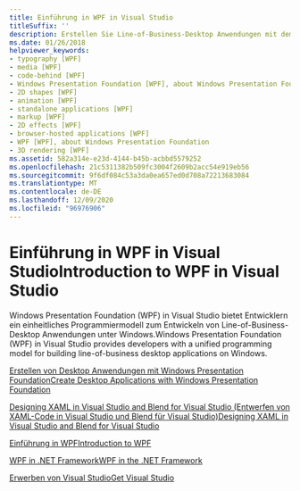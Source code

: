 ```yaml
---
title: Einführung in WPF in Visual Studio
titleSuffix: ''
description: Erstellen Sie Line-of-Business-Desktop Anwendungen mit dem vereinheitlichten Programmiermodell, das in Windows Presentation Foundation (WPF) bereitgestellt wird.
ms.date: 01/26/2018
helpviewer_keywords:
- typography [WPF]
- media [WPF]
- code-behind [WPF]
- Windows Presentation Foundation [WPF], about Windows Presentation Foundation
- 2D shapes [WPF]
- animation [WPF]
- standalone applications [WPF]
- markup [WPF]
- 2D effects [WPF]
- browser-hosted applications [WPF]
- WPF [WPF], about Windows Presentation Foundation
- 3D rendering [WPF]
ms.assetid: 582a314e-e23d-4144-b45b-acbbd5579252
ms.openlocfilehash: 21c5311382b509fc3004f2609b2acc54e919eb56
ms.sourcegitcommit: 9f6df084c53a3da0ea657ed0d708a72213683084
ms.translationtype: MT
ms.contentlocale: de-DE
ms.lasthandoff: 12/09/2020
ms.locfileid: "96976906"
---
```

# <a name="introduction-to-wpf-in-visual-studio"></a><span data-ttu-id="59ef0-103">Einführung in WPF in Visual Studio</span><span class="sxs-lookup"><span data-stu-id="59ef0-103">Introduction to WPF in Visual Studio</span></span>
<span data-ttu-id="59ef0-104">Windows Presentation Foundation (WPF) in Visual Studio bietet Entwicklern ein einheitliches Programmiermodell zum Entwickeln von Line-of-Business-Desktop Anwendungen unter Windows.</span><span class="sxs-lookup"><span data-stu-id="59ef0-104">Windows Presentation Foundation (WPF) in Visual Studio provides developers with a unified programming model for building line-of-business desktop applications on Windows.</span></span>  
  
 [<span data-ttu-id="59ef0-105">Erstellen von Desktop Anwendungen mit Windows Presentation Foundation</span><span class="sxs-lookup"><span data-stu-id="59ef0-105">Create Desktop Applications with Windows Presentation Foundation</span></span>](/visualstudio/designers/create-modern-desktop-applications-with-windows-presentation-foundation)  

 [<span data-ttu-id="59ef0-106">Designing XAML in Visual Studio and Blend for Visual Studio (Entwerfen von XAML-Code in Visual Studio und Blend für Visual Studio)</span><span class="sxs-lookup"><span data-stu-id="59ef0-106">Designing XAML in Visual Studio and Blend for Visual Studio</span></span>](/visualstudio/designers/designing-xaml-in-visual-studio)  
  
 [<span data-ttu-id="59ef0-107">Einführung in WPF</span><span class="sxs-lookup"><span data-stu-id="59ef0-107">Introduction to WPF</span></span>](../introduction-to-wpf.md)  
  
 [<span data-ttu-id="59ef0-108">WPF in .NET Framework</span><span class="sxs-lookup"><span data-stu-id="59ef0-108">WPF in the .NET Framework</span></span>](../index.md)  
  
 [<span data-ttu-id="59ef0-109">Erwerben von Visual Studio</span><span class="sxs-lookup"><span data-stu-id="59ef0-109">Get Visual Studio</span></span>](https://aka.ms/vsdownload?utm_source=mscom&utm_campaign=msdocs)
